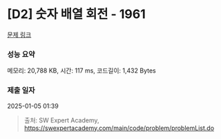 # [D2] 숫자 배열 회전 - 1961 

[문제 링크](https://swexpertacademy.com/main/code/problem/problemDetail.do?contestProbId=AV5Pq-OKAVYDFAUq) 

### 성능 요약

메모리: 20,788 KB, 시간: 117 ms, 코드길이: 1,432 Bytes

### 제출 일자

2025-01-05 01:39



> 출처: SW Expert Academy, https://swexpertacademy.com/main/code/problem/problemList.do